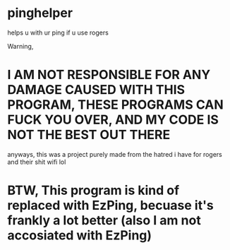 # pinghelper
helps u with ur ping if u use rogers


Warning,

# I AM NOT RESPONSIBLE FOR ANY DAMAGE CAUSED WITH THIS PROGRAM, THESE PROGRAMS CAN FUCK YOU OVER, AND MY CODE IS NOT THE BEST OUT THERE

anyways,
this was a project purely made from the hatred i have for rogers and their shit wifi lol

# BTW, This program is kind of replaced with EzPing, becuase it's frankly a lot better (also I am not accosiated with EzPing)
